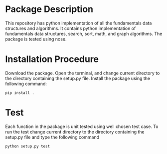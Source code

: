 # Package Description
This repository has python implementation of all the fundamentals data structures and algorithms. It contains python implementation of fundamentals data structures, search, sort, math, and graph algorithms. The package is tested using nose.

# Installation Procedure
Download the package. Open the terminal, and change current directory to the directory containing the setup.py file. Install the package using the following command:

`pip install .`

# Test
Each function in the package is unit tested using well chosen test case. To run the test change current directory to the directory containing the setup.py file and type the following command

`python setup.py test`
